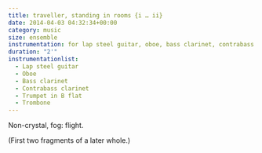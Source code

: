 ```yaml
---
title: traveller, standing in rooms {i … ii}
date: 2014-04-03 04:32:34+00:00
category: music
size: ensemble
instrumentation: for lap steel guitar, oboe, bass clarinet, contrabass clarinet, trumpet & trombone
duration: "2'"
instrumentationlist:
  - Lap steel guitar
  - Oboe
  - Bass clarinet
  - Contrabass clarinet
  - Trumpet in B flat
  - Trombone
---
```


Non-crystal, fog: flight.

(First two fragments of a later whole.)
